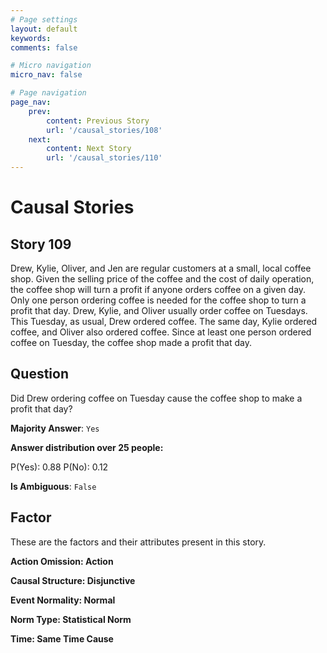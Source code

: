 ```yaml
---
# Page settings
layout: default
keywords:
comments: false

# Micro navigation
micro_nav: false

# Page navigation
page_nav:
    prev:
        content: Previous Story
        url: '/causal_stories/108'
    next:
        content: Next Story
        url: '/causal_stories/110'
---
```

# Causal Stories

## Story 109

<div class='text-hightlight'>
Drew, Kylie, Oliver, and Jen are regular customers at a small, local coffee shop. Given the selling price of the coffee and the cost of daily operation, the coffee shop will turn a profit if anyone orders coffee on a given day. Only one person ordering coffee is needed for the coffee shop to turn a profit that day. Drew, Kylie, and Oliver usually order coffee on Tuesdays. This Tuesday, as usual, Drew ordered coffee. The same day, Kylie ordered coffee, and Oliver also ordered coffee. Since at least one person ordered coffee on Tuesday, the coffee shop made a profit that day.
</div>

## Question

<p>
<div class='text-hightlight'>Did Drew ordering coffee on Tuesday cause the coffee shop to make a profit that day?</div>
</p>

**Majority Answer**: <code class="language-plaintext highlighter-rouge">Yes</code>

**Answer distribution over 25 people:**

<div class="container">
<div class="row">
<div class="col-md-7">
    <div class="slider-container">
        <div class="slider">
            <div class="slider-value" id="sliderValue"></div>
        </div>
        <div class="slider-labels">
            <span id="yesLabel">P(Yes): 0.88</span>
            <span id="noLabel">P(No): 0.12</span>
        </div>
    </div>
</div>
</div>
</div>

**Is Ambiguous**:  <code class="language-plaintext highlighter-rouge">False</code> <!-- False -->

## Factor

These are the factors and their attributes present in this story.


<div class="callout callout--info">
    <p><strong>Action Omission: Action</strong></p>
</div>

<div class="callout callout--info">
    <p><strong>Causal Structure: Disjunctive</strong></p>
</div>

<div class="callout callout--info">
    <p><strong>Event Normality: Normal</strong></p>
</div>

<div class="callout callout--info">
    <p><strong>Norm Type: Statistical Norm</strong></p>
</div>

<div class="callout callout--info">
    <p><strong>Time: Same Time Cause</strong></p>
</div>
